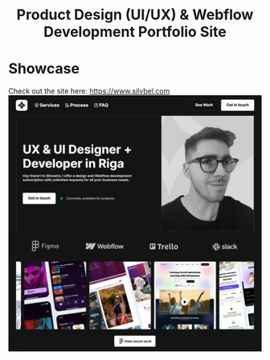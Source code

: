 <h1 align="center">Product Design (UI/UX) & Webflow Development Portfolio Site</h1>

# Showcase
Check out the site here: https://www.silvbel.com
![showcase](./showcase.png)
